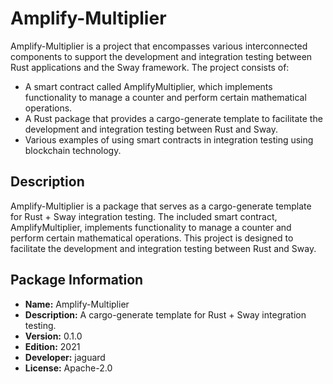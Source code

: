 # Amplify-Multiplier

Amplify-Multiplier is a project that encompasses various interconnected components to support the development and integration testing between Rust applications and the Sway framework. The project consists of:

- A smart contract called AmplifyMultiplier, which implements functionality to manage a counter and perform certain mathematical operations.
- A Rust package that provides a cargo-generate template to facilitate the development and integration testing between Rust and Sway.
- Various examples of using smart contracts in integration testing using blockchain technology.

## Description

Amplify-Multiplier is a package that serves as a cargo-generate template for Rust + Sway integration testing. The included smart contract, AmplifyMultiplier, implements functionality to manage a counter and perform certain mathematical operations. This project is designed to facilitate the development and integration testing between Rust and Sway.

## Package Information

- **Name:** Amplify-Multiplier
- **Description:** A cargo-generate template for Rust + Sway integration testing.
- **Version:** 0.1.0
- **Edition:** 2021
- **Developer:** jaguard
- **License:** Apache-2.0

